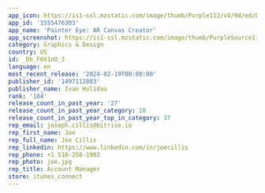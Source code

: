 ```yaml
---
app_icon: https://is1-ssl.mzstatic.com/image/thumb/Purple112/v4/9d/ed/b2/9dedb282-232a-3b26-b970-e510ae1c6faa/AppIcon-0-0-1x_U007emarketing-0-7-0-85-220.png/1024x1024bb.png
app_id: '1555476303'
app_name: 'Painter Eye: AR Canvas Creator'
app_screenshot: https://is1-ssl.mzstatic.com/image/thumb/PurpleSource116/v4/ba/69/29/ba692992-6798-3381-7414-c3afea9dd31f/dcfd7c80-9af4-4138-ba17-369fd067fae2_Apple_iPhone_11_Pro_Max_Screenshot_0.png/1242x2688bb.png
category: Graphics & Design
country: US
id: _Dh_F6V1nO_J
language: en
most_recent_release: '2024-02-19T00:00:00'
publisher_id: '1497112883'
publisher_name: Ivan Hulidau
rank: '184'
release_count_in_past_year: '27'
release_count_in_past_year_category: 10
release_count_in_past_year_top_in_category: 37
rep_email: joseph.cillis@bitrise.io
rep_first_name: Joe
rep_full_name: Joe Cillis
rep_linkedin: https://www.linkedin.com/in/joecillis
rep_phone: +1 518-258-1902
rep_photo: joe.jpg
rep_title: Account Manager
store: itunes_connect
---
```

